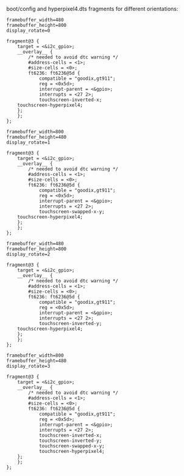 
boot/config and hyperpixel4.dts fragments for different orientations:

```
framebuffer_width=480
framebuffer_height=800
display_rotate=0
```


    fragment@3 {
        target = <&i2c_gpio>;
        __overlay__ {
            /* needed to avoid dtc warning */
            #address-cells = <1>;
            #size-cells = <0>;
            ft6236: ft6236@5d {
                compatible = "goodix,gt911";
                reg = <0x5d>;
                interrupt-parent = <&gpio>;
                interrupts = <27 2>;
                touchscreen-inverted-x;
		touchscreen-hyperpixel4;
	    };
        };
    };


```
framebuffer_width=800
framebuffer_height=480
display_rotate=1
```

    fragment@3 {
        target = <&i2c_gpio>;
        __overlay__ {
            /* needed to avoid dtc warning */
            #address-cells = <1>;
            #size-cells = <0>;
            ft6236: ft6236@5d {
                compatible = "goodix,gt911";
                reg = <0x5d>;
                interrupt-parent = <&gpio>;
                interrupts = <27 2>;
                touchscreen-swapped-x-y;
		touchscreen-hyperpixel4;
	    };
        };
    };


```
framebuffer_width=480
framebuffer_height=800
display_rotate=2
```

    fragment@3 {
        target = <&i2c_gpio>;
        __overlay__ {
            /* needed to avoid dtc warning */
            #address-cells = <1>;
            #size-cells = <0>;
            ft6236: ft6236@5d {
                compatible = "goodix,gt911";
                reg = <0x5d>;
                interrupt-parent = <&gpio>;
                interrupts = <27 2>;
                touchscreen-inverted-y;
		touchscreen-hyperpixel4;
	    };
        };
    };


```
framebuffer_width=800
framebuffer_height=480
display_rotate=3
```

    fragment@3 {
        target = <&i2c_gpio>;
        __overlay__ {
            /* needed to avoid dtc warning */
            #address-cells = <1>;
            #size-cells = <0>;
            ft6236: ft6236@5d {
                compatible = "goodix,gt911";
                reg = <0x5d>;
                interrupt-parent = <&gpio>;
                interrupts = <27 2>;
                touchscreen-inverted-x;
                touchscreen-inverted-y;
                touchscreen-swapped-x-y;
                touchscreen-hyperpixel4;
	    };
        };
    };


